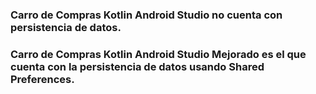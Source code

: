 ### Carro de Compras Kotlin Android Studio no cuenta con persistencia de datos.

### Carro de Compras Kotlin Android Studio Mejorado es el que cuenta con la persistencia de datos usando Shared Preferences.
